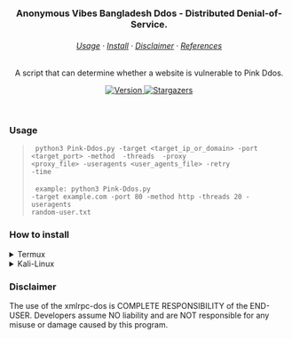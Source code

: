<h3 align=center>
    Anonymous Vibes Bangladesh Ddos - Distributed Denial-of-Service.
</h3>

<h6 align=center>
    <a href="">Usage</a>
    ·
    <a href="">Install</a>
    ·
    <a href="">Disclaimer</a>
    ·
    <a href="">References</a>
</h6>

<p align=center>
	A script that can determine whether a website is vulnerable to Pink Ddos.
</p>

<p align=center>
    <a href="">
		<img alt="Version" src="">
    </a>
    <a href="">
		<img alt="Stargazers" src="">
    </a>
</p>

&nbsp;

### Usage
> <code> python3 Pink-Ddos.py -target <target_ip_or_domain> -port <target_port> -method <mode> -threads <threads> -proxy <proxy_file> -useragents <user_agents_file> -retry <retries> -time <timeout> </code> <br/> <br/>
> <code> example: python3 Pink-Ddos.py -target example.com -port 80 -method http -threads 20 -useragents random-user.txt </code>

### How to install
<details>
<summary>Termux</summary>
	
<span>Make sure you have already installed `git` if you don't, run the code above.</span>
```bash
> pkg update -y
> pkg upgrade -y
> pkg install pip
> pkg install python
> pkg install python2
> pkg install git -y
> pip install requests
> pip install tqdm
> pip install HTTPAdapter
> pip install signal
> pip install sys
> pip install Retry

```

<span>Let's cloning it into your computer.</span>
```bash
> git clone https://github.com/anonwincy/Pink-Ddos.git
```
```bash
cd Pink-Ddos
python3 Pink-Ddos.py -h
```
</details>

<details>
<summary>Kali-Linux</summary>
	
<span>Run as root</span>
```bash
> apt update -y
> apt install git -y
> apt update -y
> apt upgrade -y
> apt install pip
> apt install python
> apt install python2
> apt install git -y
> pip install requests
> pip install tqdm
> pip install HTTPAdapter
> pip install signal
> pip install sys
> pip install Retry
> pip install os

```

<span>Let's cloning it into your computer.</span>
```bash
> git clone https://github.com/anonwincy/Pink-Ddos.git
```
```bash
cd Pink-Ddos
python3 Pink-Ddos.py -h
```
</details>
	
### Disclaimer
The use of the xmlrpc-dos is COMPLETE RESPONSIBILITY of the END-USER. Developers assume NO liability and are NOT responsible for any misuse or damage caused by this program.

